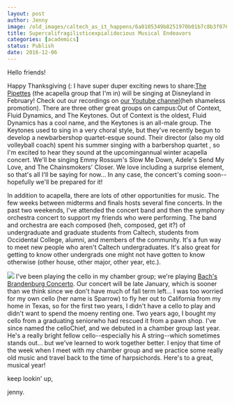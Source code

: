 ```yaml
---
layout: post
author: Jenny
image: /old_images/caltech_as_it_happens/6a0105349b8251970b01b7c8b3f076970b.jpg
title: Supercalifragilisticexpialidocious Musical Endeavors
categories: [academics]
status: Publish
date: 2016-12-06
---
```



Hello friends!

Happy Thanksgiving (: I have super duper exciting news to share:[T](https://fb.me/caltechpipettes)[he Pipettes](https://fb.me/caltechpipettes) (the acapella group that I'm in) will be singing at Disneyland in February! Check out our recordings on [our Youtube channel](https://www.youtube.com/channel/UCkHVoWtlEhoMUjbkeAHrzDg)(heh shameless promotion). There are three other great groups on campus:Out of Context, Fluid Dynamics, and The Keytones. Out of Context is the oldest, Fluid Dynamics has a cool name, and the Keytones is an all-male group. The Keytones used to sing in a very choral style, but they've recently begun to develop a newbarbershop quartet-esque sound. Their director (also my old volleyball coach) spent his summer singing with a barbershop quartet , so I'm excited to hear they sound at the upcomingannual winter acapella concert. We'll be singing Emmy Rossum's Slow Me Down, Adele's Send My Love, and The Chainsmokers' Closer. We love including a surprise element, so that's all I'll be saying for now... In any case, the concert's coming soon--hopefully we'll be prepared for it!

In addition to acapella, there are lots of other opportunities for music. The few weeks between midterms and finals hosts several fine concerts. In the past two weekends, I've attended the concert band and then the symphony orchestra concert to support my friends who were performing. The band and orchestra are each composed (heh, composed, get it?) of undergraduate and graduate students from Caltech, students from Occidental College, alumni, and members of the community. It's a fun way to meet new people who aren't Caltech undergraduates. It's also great for getting to know other undergrads one might not have gotten to know otherwise (other house, other major, other year, etc.).


![](/old_images/caltech_as_it_happens/6a0105349b8251970b01b7c8b3f07f970b.jpg)
I've been playing the cello in my chamber group; we're playing [Bach's Brandenburg Concerto](https://www.youtube.com/watch?v=_V7oujd9djk). Our concert will be late January, which is sooner than we think since we don't have much of fall term left... I was too worried for my own cello (her name is Sparrow) to fly her out to California from my home in Texas, so for the first two years, I didn't have a cello to play and didn't want to spend the moeny renting one. Two years ago, I bought my cello from a graduating seniorwho had rescued it from a pawn shop. I've since named the celloChief, and we debuted in a chamber group last year. He's a really bright fellow cello--especially his A string--which sometimes stands out... but we've learned to work together better. I enjoy that time of the week when I meet with my chamber group and we practice some really old music and travel back to the time of harpsichords. Here's to a great, musical year!

keep lookin' up,

jenny.

